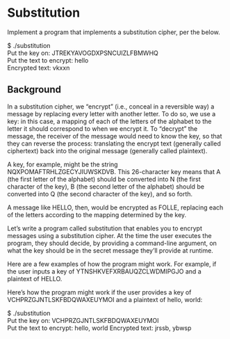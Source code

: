 # Substitution

Implement a program that implements a substitution cipher, per the below.

$ ./substitution  
Put the key on: JTREKYAVOGDXPSNCUIZLFBMWHQ</br>
Put the text to encrypt:  hello</br>
Encrypted text: vkxxn

## Background

In a substitution cipher, we “encrypt” (i.e., conceal in a reversible way) a message by replacing every letter with another letter. To do so, we use a key: in this case, a mapping of each of the letters of the alphabet to the letter it should correspond to when we encrypt it. To “decrypt” the message, the receiver of the message would need to know the key, so that they can reverse the process: translating the encrypt text (generally called ciphertext) back into the original message (generally called plaintext).

A key, for example, might be the string NQXPOMAFTRHLZGECYJIUWSKDVB. This 26-character key means that A (the first letter of the alphabet) should be converted into N (the first character of the key), B (the second letter of the alphabet) should be converted into Q (the second character of the key), and so forth.

A message like HELLO, then, would be encrypted as FOLLE, replacing each of the letters according to the mapping determined by the key.

Let’s write a program called substitution that enables you to encrypt messages using a substitution cipher. At the time the user executes the program, they should decide, by providing a command-line argument, on what the key should be in the secret message they’ll provide at runtime.

Here are a few examples of how the program might work. For example, if the user inputs a key of YTNSHKVEFXRBAUQZCLWDMIPGJO and a plaintext of HELLO.

Here’s how the program might work if the user provides a key of VCHPRZGJNTLSKFBDQWAXEUYMOI and a plaintext of hello, world:

$ ./substitution  
Put the key on:  VCHPRZGJNTLSKFBDQWAXEUYMOI</br>
Put the text to encrypt: hello, world
Encrypted text: jrssb, ybwsp
